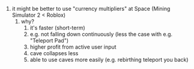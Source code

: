 1. it might be better to use "currency multipliers" at Space (Mining Simulator 2 < Roblox)
	1. why?
		1. it's faster (short-term)
		2. e.g. not falling down continuously (less the case with e.g. "Teleport Pad")
		3. higher profit from active user input
		4. cave collapses less
		5. able to use caves more easily (e.g. rebirthing teleport you back)
